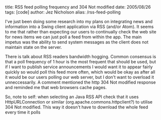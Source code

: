 title: RSS feed polling frequency and 304 Not modified
date: 2005/08/26
tags: [code]
author: Jez Nicholson
alias: /rss-feed-polling

I've just been doing some research into my plans on integrating news and information into a Swing client application via RSS (and/or Atom). It seems to me that rather than expecting our users to continually check the web site for news items we can just poll a feed from within the app. The main impetus was the ability to send system messages as the client does not maintain state on the server.

There is talk about RSS readers bandwidth hogging. Common consensus is that a poll frequency of 1 hour is the most frequent that should be used, but if I want to publish service announcements I would want it to appear fairly quickly so would poll this feed more often, which would be okay as after all it would be our users polling our web server, but I don't want to overload it unneccessarily. A comment mentioned the http 304 Not modified response and reminded me that web browsers cache pages.

So, note to self: when selecting an Java RSS API check that it uses HttpURLConnection or similar (org.apache.commons.httpclient?) to utilise 304 Not modified. This way it doesn't have to download the whole feed every time it polls